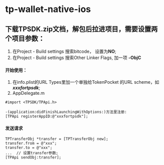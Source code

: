 # tp-wallet-native-ios

## 下载TPSDK.zip文档，解包后拉进项目，需要设置两个项目参数：
1. 在Project - Build settings 搜索bitcode， 设置为**NO**;
2. 在Project - Build settings 搜索Other Linker Flags, 加一项 **-ObjC**


#### 开始使用：
1. 在info.plist的URL Types里加一个单独给TokenPocket 的URL scheme，如 ***xxxfortpsdk***;
2. AppDelegate.m
```
#import <TPSDK/TPApi.h>

-(application:didFinishLaunchingWithOptions:)方法里注册:
[TPApi registerAppID:@"xxxfortpsdk"];
```


#### 发送请求
```
TPTransferObj *transfer = [TPTransferObj new];
transfer.from = @"xxx";
transfer.to = @"xxx";
...  // 设置transfer参数;
[TPApi sendObj:transfer];
```


